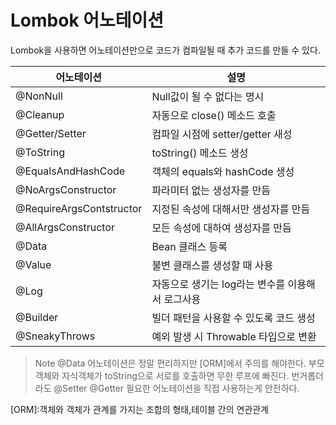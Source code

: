 # Lombok 어노테이션 
Lombok을 사용하면 어노테이션만으로 코드가 컴파일될 때 추가 코드를 만들 수 있다. 

어노테이션 | 설명
------- | ---
@NonNull |  Null값이 될 수 없다는 명시 
@Cleanup | 자동으로 close() 메소드 호출
@Getter/Setter | 컴파일 시점에 setter/getter 새성
@ToString | toString() 메소드 생성
@EqualsAndHashCode | 객체의 equals와 hashCode 생성
@NoArgsConstructor| 파라미터 없는 생성자를 만듬
@RequireArgsContstructor | 지정된 속성에 대해서만 생성자를 만듬
@AllArgsConstructor | 모든 속성에 대하여 생성자를 만듬 
@Data | Bean 클래스 등록
@Value | 불변 클래스를 생성할 때 사용
@Log | 자동으로 생기는 log라는 변수를 이용해서 로그사용
@Builder |  빌더 패턴을 사용할 수 있도록 코드 생성 
@SneakyThrows | 예외 발생 시 Throwable 타입으로 변환

> Note @Data 어노테이션은 정말 편리하지만 [ORM]에서 주의를 해야한다. 
부모 객체와 자식객체가 toString으로 서로를 호출하면 무한 루프에 빠진다. 
번거롭더라도 @Setter @Getter 필요한 어노테이션을 직접 사용하는게 안전하다. 


[ORM]:객체와 객체가 관계를 가지는 조합의 형태,테이블 간의 연관관계 
